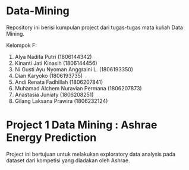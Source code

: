 # Data-Mining

Repository ini berisi kumpulan project dari tugas-tugas mata kuliah Data Mining.

Kelompok F:
1. Alya Nadifa Putri (1806144342)
2. Kinanti Jati Kinasih (1806144456)
3. Ni Gusti Ayu Nyoman Anggraini L. (1806193350)
4. Dian Karyoko (1806193735)
5. Andi Renata Fadhillah (1806207841)
6. Muhamad Alchem Nuravian Permana (1806207873)
7. Anastasia Juniaty (1806208251)
8. Gilang Laksana Prawira (1806232124)

# Project 1 Data Mining : Ashrae Energy Prediction

Project ini bertujuan untuk melakukan exploratory data analysis pada dataset dari kompetisi yang diadakan oleh Ashrae.
